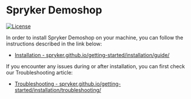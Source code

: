 # Spryker Demoshop
[![License](https://img.shields.io/github/license/spryker/demoshop.svg)](https://github.com/spryker/demoshop/)

In order to install Spryker Demoshop on your machine, you can follow the instructions described in the link below:

* [Installation - spryker.github.io/getting-started/installation/guide/](https://spryker.github.io/getting-started/installation/guide/)

If you encounter any issues during or after installation, you can first check our Troubleshooting article:

* [Troubleshooting - spryker.github.io/getting-started/installation/troubleshooting/](https://spryker.github.io/getting-started/installation/troubleshooting/)
